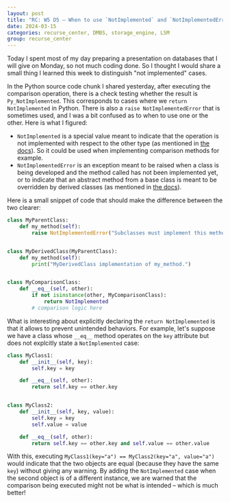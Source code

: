 ```yaml
---
layout: post
title: "RC: W5 D5 — When to use `NotImplemented` and `NotImplementedError`"
date: 2024-03-15
categories: recurse_center, DMBS, storage_engine, LSM
group: recurse_center
---
```


Today I spent most of my day preparing a presentation on databases that I will give on Monday, so not much coding done.
So I thought I would share a small thing I learned this week to distinguish "not implemented" cases.

In the Python source code chunk I shared yesterday, after executing the comparison operation, there is a check testing
whether the result is `Py_NotImplemented`. This corresponds to cases where we `return NotImplemented` in Python.
There is also a `raise NotImplementedError` that is sometimes used, and I was a bit confused as to when to use one or
the other.
Here is what I figured:

- `NotImplemented` is a special value meant to indicate that the operation is not implemented with respect to the other
  type (as mentioned in [the docs](https://docs.python.org/3/library/constants.html)). So it could be used when
  implementing comparison methods for example.
- `NotImplementedError` is an exception meant to be raised when a class is being developed and the method called has not
  been implemented yet, or to indicate that an abstract method from a base class is meant to be overridden
  by derived classes (as mentioned
  in [the docs](https://docs.python.org/3/library/exceptions.html#NotImplementedError)).

Here is a small snippet of code that should make the difference between the two clearer:

```python
class MyParentClass:
    def my_method(self):
        raise NotImplementedError("Subclasses must implement this method.")


class MyDerivedClass(MyParentClass):
    def my_method(self):
        print("MyDerivedClass implementation of my_method.")


class MyComparisonClass:
    def __eq__(self, other):
        if not isinstance(other, MyComparisonClass):
            return NotImplemented
        # comparison logic here
```

What is interesting about explicitly declaring the `return NotImplemented` is that it allows to prevent unintended
behaviors.
For example, let's suppose we have a class whose `__eq__` method operates on the `key` attribute but does not explcitly
state a `NotImplemented` case:

```python
class MyClass1:
    def __init__(self, key):
        self.key = key

    def __eq__(self, other):
        return self.key == other.key


class MyClass2:
    def __init__(self, key, value):
        self.key = key
        self.value = value

    def __eq__(self, other):
        return self.key == other.key and self.value == other.value
```

With this, executing `MyClass1(key="a") == MyClass2(key="a", value="a")` would indicate that the two objects are equal
(because they have the same `key`) without giving any warning.
By adding the `NotImplemented` case when the second object is of a different instance, we are warned that the comparison
being executed might not be what is intended – which is much better!


